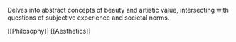Delves into abstract concepts of beauty and artistic value, intersecting with questions of subjective experience and societal norms.

[[Philosophy]]
[[Aesthetics]]